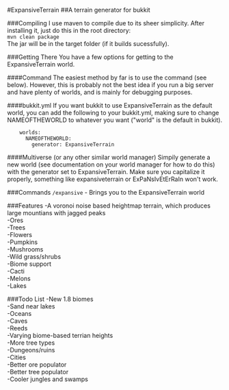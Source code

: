 #ExpansiveTerrain
##A terrain generator for bukkit

###Compiling
I use maven to compile due to its sheer simplicity. After installing it, just do this in the root directory:   
`mvn clean package`   
The jar will be in the target folder (if it builds sucessfully).

###Getting There
You have a few options for getting to the ExpansiveTerrain world. 

####Command
The easiest method by far is to use the command (see below). However, this is probably not the best idea if you run a big server and have plenty of worlds, and is mainly for debugging purposes.

####bukkit.yml
If you want bukkit to use ExpansiveTerrain as the default world, you can add the following to your bukkit.yml, making sure to change NAMEOFTHEWORLD to whatever you want ("world" is the default in bukkit).   

        worlds:   
          NAMEOFTHEWORLD:   
            generator: ExpansiveTerrain   


####Multiverse (or any other similar world manager)
Simpily generate a new world (see documentation on your world manager for how to do this) with the generator set to ExpansiveTerrain. Make sure you capitalize it properly, something like expansiveterrain or ExPaNsIvEtErRaIn won't work.

###Commands
`/expansive` - Brings you to the ExpansiveTerrain world

###Features
-A voronoi noise based heightmap terrain, which produces large mountians with jagged peaks   
-Ores   
-Trees   
-Flowers   
-Pumpkins   
-Mushrooms   
-Wild grass/shrubs   
-Biome support   
-Cacti   
-Melons   
-Lakes   

###Todo List
-New 1.8 biomes   
-Sand near lakes   
-Oceans   
-Caves   
-Reeds   
-Varying biome-based terrian heights   
-More tree types   
-Dungeons/ruins   
-Cities   
-Better ore populator   
-Better tree populator   
-Cooler jungles and swamps   
